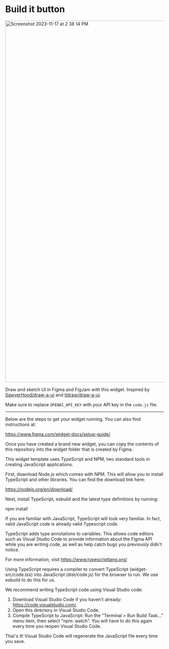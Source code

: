 # Build it button

<img width="1150" alt="Screenshot 2023-11-17 at 2 38 14 PM" src="https://github.com/jordansinger/build-it-figma-ai/assets/110813/885bc2a1-cd34-41c7-b36b-ed1d5783e453">

Draw and sketch UI in Figma and FigJam with this widget. Inspired by [SawyerHood/draw-a-ui](https://github.com/SawyerHood/draw-a-ui) and [tldraw/draw-a-ui](https://github.com/tldraw/draw-a-ui).

Make sure to replace `OPENAI_API_KEY` with your API key in the `code.js` file.

---

Below are the steps to get your widget running. You can also find instructions at:

https://www.figma.com/widget-docs/setup-guide/

Once you have created a brand new widget, you can copy the contents of this repository into the widget folder that is created by Figma.

This widget template uses TypeScript and NPM, two standard tools in creating JavaScript applications.

First, download Node.js which comes with NPM. This will allow you to install TypeScript and other
libraries. You can find the download link here:

https://nodejs.org/en/download/

Next, install TypeScript, esbuild and the latest type definitions by running:

npm install

If you are familiar with JavaScript, TypeScript will look very familiar. In fact, valid JavaScript code
is already valid Typescript code.

TypeScript adds type annotations to variables. This allows code editors such as Visual Studio Code
to provide information about the Figma API while you are writing code, as well as help catch bugs
you previously didn't notice.

For more information, visit https://www.typescriptlang.org/

Using TypeScript requires a compiler to convert TypeScript (widget-src/code.tsx) into JavaScript (dist/code.js)
for the browser to run. We use esbuild to do this for us.

We recommend writing TypeScript code using Visual Studio code:

1. Download Visual Studio Code if you haven't already: https://code.visualstudio.com/.
2. Open this directory in Visual Studio Code.
3. Compile TypeScript to JavaScript: Run the "Terminal > Run Build Task..." menu item,
   then select "npm: watch". You will have to do this again every time
   you reopen Visual Studio Code.

That's it! Visual Studio Code will regenerate the JavaScript file every time you save.
